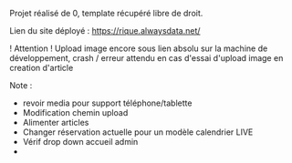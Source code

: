 Projet réalisé de 0, template récupéré libre de droit.

Lien du site déployé : https://rique.alwaysdata.net/

! Attention ! Upload image encore sous lien absolu sur la machine de développement, crash / erreur attendu en cas d'essai d'upload image en creation d'article

Note : 
- revoir media pour support téléphone/tablette
- Modification chemin upload
- Alimenter articles
- Changer réservation actuelle pour un modèle calendrier LIVE
- Vérif drop down accueil admin
- 

